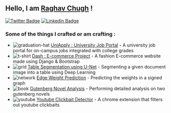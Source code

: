 ## Hello, I am [Raghav Chugh](https://github.com/raghavchugh21)  !

[![Twitter Badge](https://img.shields.io/badge/-@raghavchugh21-1ca0f1?style=flat-square&labelColor=1ca0f1&logo=twitter&logoColor=white&link=https://twitter.com/raghavchugh21)](https://twitter.com/raghavchugh21) 
[![Linkedin Badge](https://img.shields.io/badge/-raghavchugh21-blue?style=flat-square&logo=Linkedin&logoColor=white&link=https://www.linkedin.com/in/raghavchugh21/)](https://www.linkedin.com/in/raghavchugh21/)

<!-- This is taken from https://github.com/maddhruv/npm-statistics -->

### Some of the things I crafted or am crafting :


- ![graduation-hat](https://user-images.githubusercontent.com/65908705/147555845-2087cefb-68e5-4acc-aab6-50cd908f7ae4.png) [UniApply : University Job Portal](https://github.com/raghavchugh21/Project-Dash) - A university job portal for on-campus jobs integrated with college grades
- ![t-shirt](https://user-images.githubusercontent.com/65908705/128639926-114a8633-7e30-4c1a-9cdf-45448e49e8cf.png) [Dash : E-commerce Project](https://github.com/raghavchugh21/Project-Dash) - A fashion E-commerce website made using Django & Bootstrap
- ![grid](https://user-images.githubusercontent.com/65908705/128639972-dc7dd572-cbe5-45e3-88dc-344a40ac86ad.png) [Table Segmentation using U-Net](https://github.com/yashbansal6/Table-Segmentation-Using-Multitask-Learning-UNet) - Segmenting a given document image into a table using Deep Learning
- ![network](https://user-images.githubusercontent.com/65908705/108063102-bb928a80-7080-11eb-81e3-29a997443354.png) [Edge Weight Prediction](https://github.com/raghavchugh21/Edge-Weight-Prediction) - Predicting the weights in a signed graph
- ![book](https://user-images.githubusercontent.com/65908705/108063097-b9303080-7080-11eb-8e31-ccebf21ad036.png) [Gutenberg Novel Analysis](https://github.com/raghavchugh21/Gutenberg-Novel-Analysis) - Performing detailed analysis on two gutenberg novels
- ![youtube](https://user-images.githubusercontent.com/65908705/108063100-ba615d80-7080-11eb-86b7-5b07dac61c03.png) [Youtube Clickbait Detector](https://github.com/raghavchugh21/extension-bp) - A chrome extension that filters out youtube clickbaits
